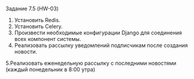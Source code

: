 Задание 7.5 (HW-03)



1. Установить Redis.
2. Установить Celery.
3. Произвести необходимые конфигурации Django для соединения всех компонент системы.
4. Реализовать рассылку уведомлений подписчикам после создания новости.
   
5.Реализовать еженедельную рассылку с последними новостями (каждый понедельник в 8:00 утра)

